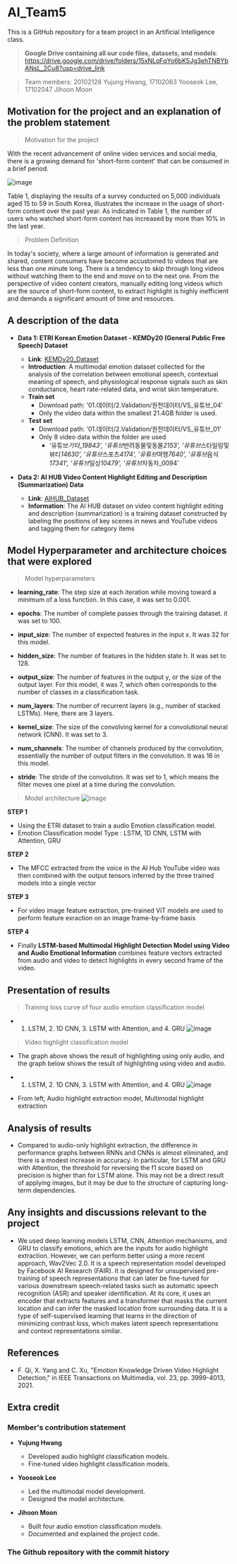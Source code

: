# AI_Team5
This is a GitHub repository for a team project in an Artificial Intelligence class.
> **Google Drive containing all our code files, datasets, and models**: https://drive.google.com/drive/folders/15xNLqFqYo6bK5Jg3ehTNBYbANsL_2Cu8?usp=drive_link

> Team members: 20102128 Yujung Hwang, 17102063 Yooseok Lee, 17102047 Jihoon Moon

## Motivation for the project and an explanation of the problem statement
> Motivation for the project

With the recent advancement of online video services and social media, there is a growing demand for 'short-form content' that can be consumed in a brief period.

![image](https://github.com/HwnagYujeong0808/AI_Team5/assets/66208800/5131ec68-85ee-438f-a1a5-971227d6ad88)

Table 1, displaying the results of a survey conducted on 5,000 individuals aged 15 to 59 in South Korea, illustrates the increase in the usage of short-form content over the past year. As indicated in Table 1, the number of users who watched short-form content has increased by more than 10% in the last year.


> Problem Definition

In today's society, where a large amount of information is generated and shared, content consumers have become accustomed to videos that are less than one minute long. There is a tendency to skip through long videos without watching them to the end and move on to the next one.
From the perspective of video content creators, manually editing long videos which are the source of short-form content, to extract highlight is highly inefficient and demands a significant amount of time and resources.


## A description of the data

- **Data 1: ETRI Korean Emotion Dataset - KEMDy20 (General Public Free Speech) Dataset**

  - **Link**: [KEMDy20\_Dataset](https://nanum.etri.re.kr/share/kjnoh/KEMDy20?lang=ko_KR)
  - **Introduction**: A multimodal emotion dataset collected for the analysis of the correlation between emotional speech, contextual meaning of speech, and physiological response signals such as skin conductance, heart rate-related data, and wrist skin temperature.
  - **Train set**
    - Download path: '01.데이터/2.Validation/원천데이터/VS\_유튜브\_04'
    - Only the video data within the smallest 21.4GB folder is used.
  - **Test set**
    - Download path: '01.데이터/2.Validation/원천데이터/VS\_유튜브\_01'
    - Only 8 video data within the folder are used
      - '유튜브*기타\_19843', '유튜브*반려동물및동물*2153', '유튜브*스타일링및뷰티*14630', '유튜브*스포츠*4174', '유튜브*여행*7640', '유튜브*음식*17341', '유튜브*일상*10479', '유튜브*자동차\_0094'

- **Data 2: AI HUB Video Content Highlight Editing and Description (Summarization) Data**
  - **Link**: [AIHUB\_Dataset](https://www.aihub.or.kr/aihubdata/data/view.do?dataSetSn=616)
  - **Information**: The AI HUB dataset on video content highlight editing and description (summarization) is a training dataset constructed by labeling the positions of key scenes in news and YouTube videos and tagging them for category items

## Model Hyperparameter and architecture choices that were explored

> Model hyperparameters

+ **learning_rate**: The step size at each iteration while moving toward a minimum of a loss function. In this case, it was set to 0.001.

+ **epochs**: The number of complete passes through the training dataset. it was set to 100.

+ **input_size**: The number of expected features in the input x. It was 32 for this model.

+ **hidden_size**: The number of features in the hidden state h. It was set to 128.

+ **output_size**: The number of features in the output y, or the size of the output layer. For this model, it was 7, which often corresponds to the number of classes in a classification task.

+ **num_layers**: The number of recurrent layers (e.g., number of stacked LSTMs). Here, there are 3 layers.

+ **kernel_size**: The size of the convolving kernel for a convolutional neural network (CNN). It was set to 3.

+ **num_channels**: The number of channels produced by the convolution, essentially the number of output filters in the convolution. It was 16 in this model.

+ **stride**: The stride of the convolution. It was set to 1, which means the filter moves one pixel at a time during the convolution.

> Model architecture
![image](https://github.com/HwnagYujeong0808/AI_Team5/assets/66208800/9d4490a1-ce43-4353-8476-01dccbbe76d4)

**STEP 1**
- Using the ETRI dataset to train a audio Emotion classification model.
- Emotion Classification model Type : LSTM, 1D CNN, LSTM with Attention, GRU

**STEP 2**
- The MFCC extracted from the voice in the AI Hub YouTube video was then combined with the output tensors inferred by the three trained models into a single vector

**STEP 3**
- For video image feature extraction, pre-trained ViT models are used to perform feature exraction on an image frame-by-frame basis

**STEP 4**
- Finally **LSTM-based Multimodal Highlight Detection Model
using Video and Audio Emotional Information** combines feature
vectors extracted from audio and video to detect highlights in every
second frame of the video.


## Presentation of results
> Training loss curve of four audio emotion classification model

+ 1) LSTM, 2. 1D CNN, 3. LSTM with Attention, and 4. GRU
![image](https://github.com/HwnagYujeong0808/AI_Team5/assets/66208800/a9dd68a6-868d-4f63-bf7f-2a91c70ae854)

> Video highlight classification model

+ The graph above shows the result of highlighting using only audio, and the graph below shows the result of highlighting using video and audio.
+ 1. LSTM, 2. 1D CNN, 3. LSTM with Attention, and 4. GRU
![image](https://github.com/HwnagYujeong0808/AI_Team5/assets/66208800/40b37feb-2b60-41e1-b7e8-6cb85f20c77e)

+ From left, Audio highlight extraction model, Multimodal highlight extraction 
  
## Analysis of results

- Compared to audio-only highlight extraction, the difference in performance graphs between RNNs and CNNs is almost eliminated, and there is a modest increase in accuracy. In particular, for LSTM and GRU with Attention, the threshold for reversing the f1 score based on precision is higher than for LSTM alone. This may not be a direct result of applying images, but it may be due to the structure of capturing long-term dependencies.

## Any insights and discussions relevant to the project
- We used deep learning models LSTM, CNN, Attention mechanisms, and GRU to classify emotions, which are the inputs for audio highlight extraction. However, we can perform better using a more recent approach, Wav2Vec 2.0. It is a speech representation model developed by Facebook AI Research (FAIR). It is designed for unsupervised pre-training of speech representations that can later be fine-tuned for various downstream speech-related tasks such as automatic speech recognition (ASR) and speaker identification. At its core, it uses an encoder that extracts features and a transformer that masks the current location and can infer the masked location from surrounding data. It is a type of self-supervised learning that learns in the direction of minimizing contrast loss, which makes latent speech representations and context representations similar.

## References
+ F. Qi, X. Yang and C. Xu, "Emotion Knowledge Driven Video Highlight Detection," in IEEE Transactions on Multimedia, vol. 23, pp. 3999-4013, 2021.


## Extra credit
### Member's contribution statement

+ **Yujung Hwang**
  + Developed audio highlight classification models.
  + Fine-tuned video highlight classification models.

+ **Yooseok Lee**
  + Led the multimodal model development.
  + Designed the model architecture.

+ **Jihoon Moon**
  + Built four audio emotion classification models.
  + Documented and explained the project code.


### The Github repository with the commit history
